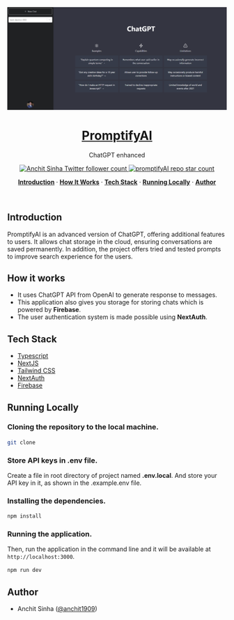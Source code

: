 <a href="https://promptify-ai.vercel.app/">
  <img alt="PromptifyAI" src="/public/screenshot.png">
    <h1 align="center">PromptifyAI</h1>
</a>

<p align="center">
  ChatGPT enhanced
</p>

<p align="center">
  <a href="https://twitter.com/anchit1909">
    <img src="https://img.shields.io/twitter/follow/anchit1909?style=flat&label=anchit1909&logo=twitter&color=0bf&logoColor=fff" alt="Anchit Sinha Twitter follower count" />
  </a>
  <a href="https://github.com/Anchit1909/promptifyAI-chatGPT-enhanced">
    <img src="https://img.shields.io/github/stars/Anchit1909/promptifyAI-chatGPT-enhanced?label=Anchit1909%2FpromptifyAI" alt="promptifyAI repo star count" />
  </a>
</p>

<p align="center">
  <a href="#introduction"><strong>Introduction</strong></a> ·
  <a href="#how-it-works"><strong>How It Works</strong></a> ·
  <a href="#tech-stack"><strong>Tech Stack</strong></a> ·
  <a href="#running-locally"><strong>Running Locally</strong></a> ·
  <a href="#author"><strong>Author</strong></a>
</p>
<br/>

## Introduction

PromptifyAI is an advanced version of ChatGPT, offering additional features to users. It allows chat storage in the cloud, ensuring conversations are saved permanently. In addition, the project offers tried and tested prompts to improve search experience for the users.

## How it works

- It uses ChatGPT API from OpenAI to generate response to messages.
- This application also gives you storage for storing chats which is powered by **Firebase**.
- The user authentication system is made possible using **NextAuth**.

## Tech Stack

- [Typescript](https://www.typescriptlang.org/)
- [NextJS](https://nextjs.org/)
- [Tailwind CSS](https://tailwindcss.com/)
- [NextAuth](https://next-auth.js.org/)
- [Firebase](https://firebase.google.com/)

## Running Locally

### Cloning the repository to the local machine.

```bash
git clone
```

### Store API keys in .env file.

Create a file in root directory of project named **.env.local**. And store your API key in it, as shown in the .example.env file.

### Installing the dependencies.

```bash
npm install
```

### Running the application.

Then, run the application in the command line and it will be available at `http://localhost:3000`.

```bash
npm run dev
```

## Author

- Anchit Sinha ([@anchit1909](https://twitter.com/anchit1909))
